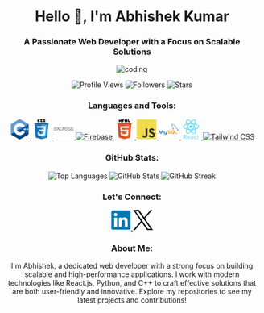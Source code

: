 <h1 align="center">Hello 👋, I'm Abhishek Kumar</h1>
<h3 align="center">A Passionate Web Developer with a Focus on Scalable Solutions</h3>

<div align="center">
  <img src="https://www.springboard.com/blog/wp-content/uploads/2022/06/what-does-a-coder-do-2022-career-guide-1.jpg" width="700px" height="300px" alt="coding">
</div>

<p align="center">
  <img src="https://komarev.com/ghpvc/?username=abhi111456&label=Profile%20views&color=0e75b6&style=flat" alt="Profile Views" />
  <img src="https://img.shields.io/github/followers/abhi111456?label=Followers" alt="Followers">
  <img src="https://img.shields.io/github/stars/abhi111456?label=Stars" alt="Stars">
</p>

<h3 align="center">Languages and Tools:</h3>
<p align="center">
  <a href="https://www.w3schools.com/cpp/" target="_blank" rel="noreferrer">
    <img src="https://raw.githubusercontent.com/devicons/devicon/master/icons/cplusplus/cplusplus-original.svg" alt="C++" width="40" height="40"/>
  </a>
  <a href="https://www.w3schools.com/css/" target="_blank" rel="noreferrer">
    <img src="https://raw.githubusercontent.com/devicons/devicon/master/icons/css3/css3-original-wordmark.svg" alt="CSS3" width="40" height="40"/>
  </a>
  <a href="https://expressjs.com" target="_blank" rel="noreferrer">
    <img src="https://raw.githubusercontent.com/devicons/devicon/master/icons/express/express-original-wordmark.svg" alt="Express" width="40" height="40"/>
  </a>
  <a href="https://firebase.google.com/" target="_blank" rel="noreferrer">
    <img src="https://www.vectorlogo.zone/logos/firebase/firebase-icon.svg" alt="Firebase" width="40" height="40"/>
  </a>
  <a href="https://www.w3.org/html/" target="_blank" rel="noreferrer">
    <img src="https://raw.githubusercontent.com/devicons/devicon/master/icons/html5/html5-original-wordmark.svg" alt="HTML5" width="40" height="40"/>
  </a>
  <a href="https://developer.mozilla.org/en-US/docs/Web/JavaScript" target="_blank" rel="noreferrer">
    <img src="https://raw.githubusercontent.com/devicons/devicon/master/icons/javascript/javascript-original.svg" alt="JavaScript" width="40" height="40"/>
  </a>
  <a href="https://www.mysql.com/" target="_blank" rel="noreferrer">
    <img src="https://raw.githubusercontent.com/devicons/devicon/master/icons/mysql/mysql-original-wordmark.svg" alt="MySQL" width="40" height="40"/>
  </a>
  <a href="https://reactjs.org/" target="_blank" rel="noreferrer">
    <img src="https://raw.githubusercontent.com/devicons/devicon/master/icons/react/react-original-wordmark.svg" alt="React" width="40" height="40"/>
  </a>
  <a href="https://tailwindcss.com/" target="_blank" rel="noreferrer">
    <img src="https://www.vectorlogo.zone/logos/tailwindcss/tailwindcss-icon.svg" alt="Tailwind CSS" width="40" height="40"/>
  </a>
</p>

<h3 align="center">GitHub Stats:</h3>
<div align="center">
  <img align="center" src="https://github-readme-stats.vercel.app/api/top-langs?username=abhi111456&show_icons=true&locale=en&layout=compact" alt="Top Languages" width="45%"/>
  <img align="center" src="https://github-readme-stats.vercel.app/api?username=abhi111456&show_icons=true&locale=en" alt="GitHub Stats" width="45%"/>
  <img align="center" src="https://github-readme-streak-stats.herokuapp.com/?user=abhi111456" alt="GitHub Streak" width="45%"/>
</div>

<h3 align="center">Let's Connect:</h3>
<p align="center">
  <a href="https://www.linkedin.com/in/abhishek-kumar-833b43233/" target="_blank" rel="noreferrer">
    <img src="https://raw.githubusercontent.com/devicons/devicon/master/icons/linkedin/linkedin-original.svg" alt="LinkedIn" width="40" height="40"/>
  </a>
  <a href="https://twitter.com/yourusername" target="_blank" rel="noreferrer">
    <img src="https://raw.githubusercontent.com/devicons/devicon/master/icons/twitter/twitter-original.svg" alt="Twitter" width="40" height="40"/>
  </a>
</p>

<h3 align="center">About Me:</h3>
<p align="center">
  I'm Abhishek, a dedicated web developer with a strong focus on building scalable and high-performance applications. I work with modern technologies like React.js, Python, and C++ to craft effective solutions that are both user-friendly and innovative. Explore my repositories to see my latest projects and contributions!
</p>
